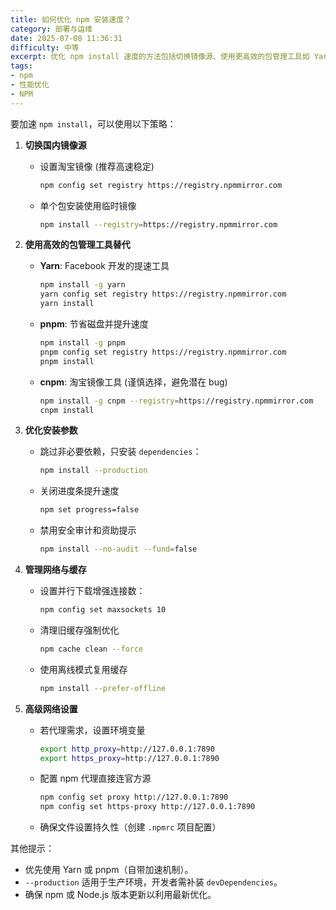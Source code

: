 ```yaml
---
title: 如何优化 npm 安装速度？
category: 部署与运维
date: 2025-07-08 11:36:31
difficulty: 中等
excerpt: 优化 npm install 速度的方法包括切换镜像源、使用更高效的包管理工具如 Yarn 或 pnpm，以及调整网络和缓存设置。
tags:
- npm
- 性能优化
- NPM
---
```

要加速 `npm install`，可以使用以下策略：
1. **切换国内镜像源**
   - 设置淘宝镜像 (推荐高速稳定)
     ```bash
     npm config set registry https://registry.npmmirror.com
     ```
   - 单个包安装使用临时镜像
     ```bash
     npm install --registry=https://registry.npmmirror.com
     ```

2. **使用高效的包管理工具替代**
   - **Yarn**: Facebook 开发的提速工具
     ```bash
     npm install -g yarn
     yarn config set registry https://registry.npmmirror.com
     yarn install
     ```
   - **pnpm**: 节省磁盘并提升速度
     ```bash
     npm install -g pnpm
     pnpm config set registry https://registry.npmmirror.com
     pnpm install
     ```
   - **cnpm**: 淘宝镜像工具 (谨慎选择，避免潜在 bug)
     ```bash
     npm install -g cnpm --registry=https://registry.npmmirror.com
     cnpm install
     ```

3. **优化安装参数**
   - 跳过非必要依赖，只安装 `dependencies`：
     ```bash
     npm install --production
     ```
   - 关闭进度条提升速度
     ```bash
     npm set progress=false
     ```
   - 禁用安全审计和资助提示
     ```bash
     npm install --no-audit --fund=false
     ```

4. **管理网络与缓存**
   - 设置并行下载增强连接数：
     ```bash
     npm config set maxsockets 10
     ```
   - 清理旧缓存强制优化
     ```bash
     npm cache clean --force
     ```
   - 使用离线模式复用缓存
     ```bash
     npm install --prefer-offline
     ```

5. **高级网络设置**
   - 若代理需求，设置环境变量
     ```bash
     export http_proxy=http://127.0.0.1:7890
     export https_proxy=http://127.0.0.1:7890
     ```
   - 配置 npm 代理直接连官方源
     ```bash
     npm config set proxy http://127.0.0.1:7890
     npm config set https-proxy http://127.0.0.1:7890
     ```
   - 确保文件设置持久性（创建 `.npmrc` 项目配置）

其他提示：
- 优先使用 Yarn 或 pnpm（自带加速机制）。
- `--production` 适用于生产环境，开发者需补装 `devDependencies`。
- 确保 npm 或 Node.js 版本更新以利用最新优化。
